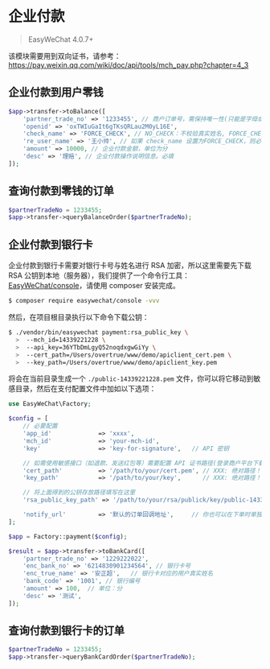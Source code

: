 # 企业付款

> EasyWeChat 4.0.7+

该模块需要用到双向证书，请参考：https://pay.weixin.qq.com/wiki/doc/api/tools/mch_pay.php?chapter=4_3

## 企业付款到用户零钱

```php
$app->transfer->toBalance([
    'partner_trade_no' => '1233455', // 商户订单号，需保持唯一性(只能是字母或者数字，不能包含有符号)
    'openid' => 'oxTWIuGaIt6gTKsQRLau2M0yL16E',
    'check_name' => 'FORCE_CHECK', // NO_CHECK：不校验真实姓名, FORCE_CHECK：强校验真实姓名
    're_user_name' => '王小帅', // 如果 check_name 设置为FORCE_CHECK，则必填用户真实姓名
    'amount' => 10000, // 企业付款金额，单位为分
    'desc' => '理赔', // 企业付款操作说明信息。必填
]);
```

## 查询付款到零钱的订单

```php
$partnerTradeNo = 1233455;
$app->transfer->queryBalanceOrder($partnerTradeNo);
```


## 企业付款到银行卡

企业付款到银行卡需要对银行卡号与姓名进行 RSA 加密，所以这里需要先下载 RSA 公钥到本地（服务器），我们提供了一个命令行工具：[EasyWeChat/console](https://github.com/EasyWeChat/console)，请使用 composer 安装完成。

```bash
$ composer require easywechat/console -vvv
```

然后，在项目根目录执行以下命令下载公钥：

```bash
$ ./vendor/bin/easywechat payment:rsa_public_key \
  >  --mch_id=14339221228 \
  >  --api_key=36YTbDmLgyQ52noqdxgwGiYy \
  >  --cert_path=/Users/overtrue/www/demo/apiclient_cert.pem \
  >  --key_path=/Users/overtrue/www/demo/apiclient_key.pem
```

将会在当前目录生成一个 `./public-14339221228.pem` 文件，你可以将它移动到敏感目录，然后在支付配置文件中加如以下选项：

```php
use EasyWeChat\Factory;

$config = [
    // 必要配置
    'app_id'             => 'xxxx',
    'mch_id'             => 'your-mch-id',
    'key'                => 'key-for-signature',   // API 密钥

    // 如需使用敏感接口（如退款、发送红包等）需要配置 API 证书路径(登录商户平台下载 API 证书)
    'cert_path'          => '/path/to/your/cert.pem', // XXX: 绝对路径！！！！
    'key_path'           => '/path/to/your/key',      // XXX: 绝对路径！！！！

    // 将上面得到的公钥存放路径填写在这里
    'rsa_public_key_path' => '/path/to/your/rsa/publick/key/public-14339221228.pem', // <<<------------------------

    'notify_url'         => '默认的订单回调地址',     // 你也可以在下单时单独设置来想覆盖它
];

$app = Factory::payment($config);
```

```php
$result = $app->transfer->toBankCard([
    'partner_trade_no' => '1229222022',
    'enc_bank_no' => '6214830901234564', // 银行卡号
    'enc_true_name' => '安正超',   // 银行卡对应的用户真实姓名
    'bank_code' => '1001', // 银行编号
    'amount' => 100,  // 单位：分
    'desc' => '测试',
]);

```

## 查询付款到银行卡的订单

```php
$partnerTradeNo = 1233455;
$app->transfer->queryBankCardOrder($partnerTradeNo);
```

